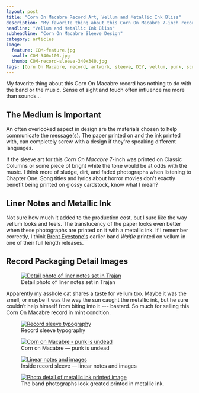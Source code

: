 ```yaml
---
layout: post
title: "Corn On Macabre Record Art, Vellum and Metallic Ink Bliss"
description: "My favorite thing about this Corn On Macabre 7-inch record is the use of vellum and metallic inks in the sleeve."
headline: "Vellum and Metallic Ink Bliss"
subheadline: "Corn On Macabre Sleeve Design"
category: articles
image: 
  feature: COM-feature.jpg
  small: COM-340x100.jpg
  thumb: COM-record-sleeve-340x340.jpg
tags: [Corn On Macabre, record, artwork, sleeve, DIY, vellum, punk, screamo, hardcore, critique, graphic design, inspiration, typography, feature]
---
```


My favorite thing about this Corn On Macabre record has nothing to do with the band or the music. Sense of sight and touch often influence me more than sounds...

## The Medium is Important

An often overlooked aspect in design are the materials chosen to help communicate the message(s). The paper printed on and the ink printed with, can completely screw with a design if they're speaking different languages.

If the sleeve art for this *Corn On Macabre* 7-inch was printed on Classic Columns or some piece of bright white the tone would be at odds with the music. I think more of sludge, dirt, and faded photographs when listening to Chapter One. Song titles and lyrics about horror movies don't exactly benefit being printed on glossy cardstock, know what I mean?

## Liner Notes and Metallic Ink

Not sure how much it added to the production cost, but I sure like the way vellum looks and feels. The translucency of the paper looks even better when these photographs are printed on it with a metallic ink. If I remember correctly, I think [Brent Eyestone's](http://www.discogs.com/artist/Brent+Eyestone) earlier band *Waifle* printed on vellum in one of their full length releases.

## Record Packaging Detail Images

<figure>
	<a href="{{ site.url }}/images/COM-metallic-ink-trajan.jpg" class="fancybox" rel="gallery" title="Everyone's favorite movie poster typeface, Trajan."><img src="{{ site.url }}/images/COM-metallic-ink-trajan-620x197.jpg" alt="Detail photo of liner notes set in Trajan" /></a>
	<figcaption>Detail photo of liner notes set in Trajan</figcaption>
</figure>

Apparently my asshole cat shares a taste for vellum too. Maybe it was the smell, or maybe it was the way the sun caught the metallic ink, but he sure couldn't help himself from biting into it --- bastard. So much for selling this Corn On Macabre record in mint condition.

<figure>
	<a href="{{ site.url }}/images/COM-record-sleeve-typography.jpg" title="Trajan is overused for a reason &#8212; it looks pretty good here, even if there are a few widows."><img src="{{ site.url }}/images/COM-record-sleeve-typography-300.jpg" alt="Record sleeve typography" /></a>
	<figcaption>Record sleeve typography</figcaption>
</figure>

<figure>
	<a href="{{ site.url }}/images/COM-punk-is-undead.jpg" title="Look, more Trajan. Suppose it was choosen to tie together horror themes in the songs with typography usually associated with horror film posters."><img src="{{ site.url }}/images/COM-punk-is-undead-300.jpg" alt="Corn on Macabre - punk is undead" /></a>
	<figcaption>Corn on Macabre &#8212; punk is undead</figcaption>
</figure>

<figure>
	<a href="{{ site.url }}/images/COM-record-sleeve.jpg" title="Less is more. Printed in only two colors really benefits this piece."><img src="{{ site.url }}/images/COM-record-sleeve-300.jpg" alt="Linear notes and images" /></a>
	<figcaption>Inside record sleeve &#8212; linear notes and images</figcaption>
</figure>

<figure>
    <a href="{{ site.url }}/images/COM-metallic-ink-image.jpg" title="Photographs printed on vellum with metallic ink"><img src="{{ site.url }}/images/COM-metallic-ink-image-300.jpg" alt="Photo detail of metallic ink printed image" /></a>
	<figcaption>The band photographs look greated printed in metallic ink.</figcaption>
</figure>